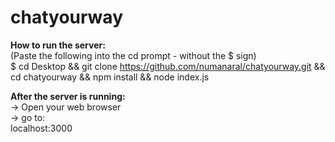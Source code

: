 # chatyourway

<b> How to run the server:  </b>  
(Paste the following into the cd prompt - without the $ sign)  
$ cd Desktop  && git clone https://github.com/numanaral/chatyourway.git  && cd chatyourway && npm install && node index.js

<b> After the server is running:  </b>  
-> Open your web browser  
-> go to:  
  localhost:3000  

